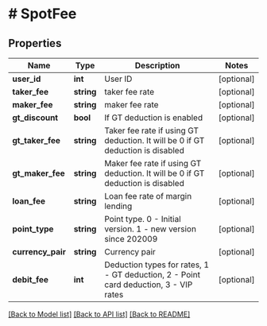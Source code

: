 # # SpotFee

## Properties

Name | Type | Description | Notes
------------ | ------------- | ------------- | -------------
**user_id** | **int** | User ID | [optional] 
**taker_fee** | **string** | taker fee rate | [optional] 
**maker_fee** | **string** | maker fee rate | [optional] 
**gt_discount** | **bool** | If GT deduction is enabled | [optional] 
**gt_taker_fee** | **string** | Taker fee rate if using GT deduction. It will be 0 if GT deduction is disabled | [optional] 
**gt_maker_fee** | **string** | Maker fee rate if using GT deduction. It will be 0 if GT deduction is disabled | [optional] 
**loan_fee** | **string** | Loan fee rate of margin lending | [optional] 
**point_type** | **string** | Point type. 0 - Initial version. 1 - new version since 202009 | [optional] 
**currency_pair** | **string** | Currency pair | [optional] 
**debit_fee** | **int** | Deduction types for rates, 1 - GT deduction, 2 - Point card deduction, 3 - VIP rates | [optional] 

[[Back to Model list]](../../README.md#documentation-for-models) [[Back to API list]](../../README.md#documentation-for-api-endpoints) [[Back to README]](../../README.md)
